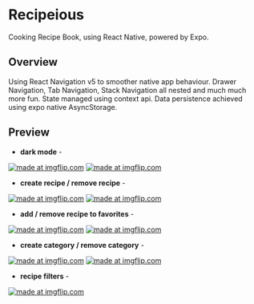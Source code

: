 # Recipeious

Cooking Recipe Book, using React Native, powered by Expo.

## Overview

Using React Navigation v5 to smoother native app behaviour.
Drawer Navigation, Tab Navigation, Stack Navigation all nested and much much more fun.
State managed using context api. Data persistence achieved using expo native AsyncStorage.

## Preview

- **dark mode** -

<a href="https://imgflip.com/gif/45safg"><img src="https://i.imgflip.com/45safg.gif" title="made at imgflip.com"/></a>
<a href="https://imgflip.com/gif/45salv"><img src="https://i.imgflip.com/45salv.gif" title="made at imgflip.com"/></a>

- **create recipe / remove recipe** -

<a href="https://imgflip.com/gif/45sb0o"><img src="https://i.imgflip.com/45sb0o.gif" title="made at imgflip.com"/></a>
<a href="https://imgflip.com/gif/45sb6m"><img src="https://i.imgflip.com/45sb6m.gif" title="made at imgflip.com"/></a>

- **add / remove recipe to favorites** -

<a href="https://imgflip.com/gif/45sba6"><img src="https://i.imgflip.com/45sba6.gif" title="made at imgflip.com"/></a>
<a href="https://imgflip.com/gif/45sbfh"><img src="https://i.imgflip.com/45sbfh.gif" title="made at imgflip.com"/></a>

- **create category / remove category** -

<a href="https://imgflip.com/gif/45sbju"><img src="https://i.imgflip.com/45sbju.gif" title="made at imgflip.com"/></a>
<a href="https://imgflip.com/gif/45sbmf"><img src="https://i.imgflip.com/45sbmf.gif" title="made at imgflip.com"/></a>

- **recipe filters** -

<a href="https://imgflip.com/gif/45sbot"><img src="https://i.imgflip.com/45sbot.gif" title="made at imgflip.com"/></a>

<!-- ![alt text](https://imgur.com/or/any/other/image/hosting) -->
<!-- https://imgflip.com/gif-maker -->

<!-- # Gifs -->
